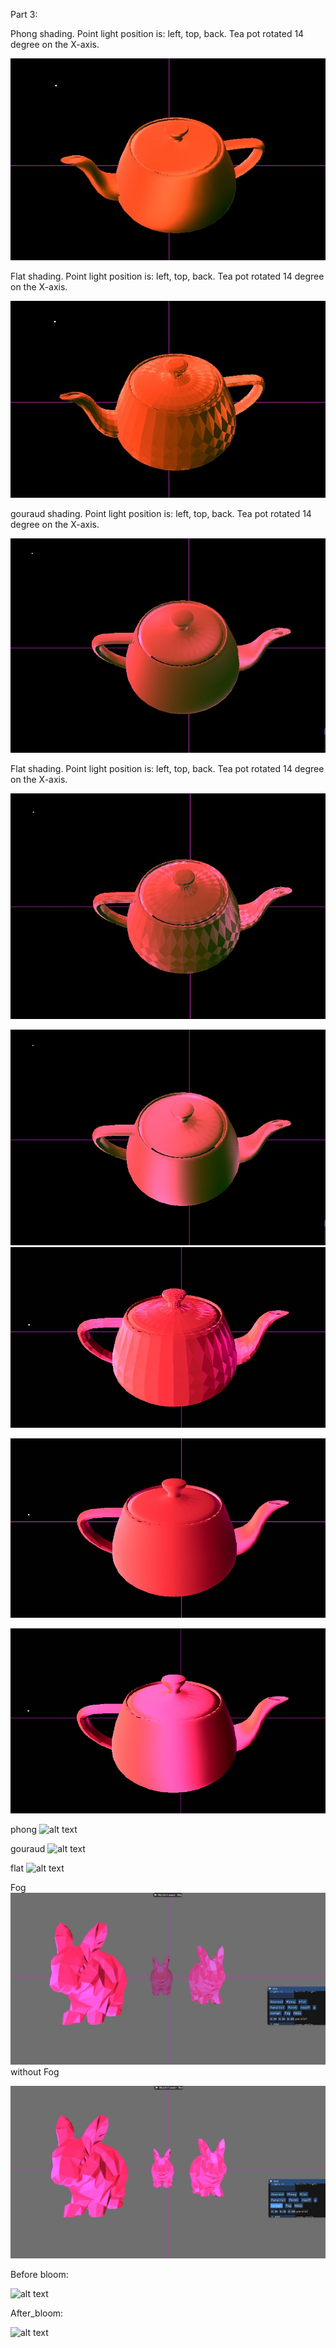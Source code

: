 Part 3:

Phong shading.
Point light position is: left, top, back.
Tea pot rotated 14 degree on the X-axis.

![alt text](https://github.com/HaifaGraphicsCourses/computergraphics2021-eitan-and-hadar/blob/master/one.jpeg?raw=true)

Flat shading.
Point light position is: left, top, back.
Tea pot rotated 14 degree on the X-axis.

![alt text](https://github.com/HaifaGraphicsCourses/computergraphics2021-eitan-and-hadar/blob/master/two.jpeg?raw=true)

gouraud shading.
Point light position is: left, top, back.
Tea pot rotated 14 degree on the X-axis.

![alt text](https://github.com/HaifaGraphicsCourses/computergraphics2021-eitan-and-hadar/blob/master/three.jpeg?raw=true)

Flat shading.
Point light position is: left, top, back.
Tea pot rotated 14 degree on the X-axis.

![alt text](https://github.com/HaifaGraphicsCourses/computergraphics2021-eitan-and-hadar/blob/master/four.jpeg?raw=true)

![alt text](https://github.com/HaifaGraphicsCourses/computergraphics2021-eitan-and-hadar/blob/master/five.jpeg?raw=true)
![alt text](https://github.com/HaifaGraphicsCourses/computergraphics2021-eitan-and-hadar/blob/master/11.jpeg?raw=true)

![alt text](https://github.com/HaifaGraphicsCourses/computergraphics2021-eitan-and-hadar/blob/master/12.jpeg?raw=true)

![alt text](https://github.com/HaifaGraphicsCourses/computergraphics2021-eitan-and-hadar/blob/master/13.jpeg?raw=true)

phong
![alt text](https://github.com/HaifaGraphicsCourses/computergraphics2021-eitan-and-hadar/blob/master/phong.jpeg?raw=true)

gouraud
![alt text](https://github.com/HaifaGraphicsCourses/computergraphics2021-eitan-and-hadar/blob/master/gouraud.jpeg?raw=true)

flat
![alt text](https://github.com/HaifaGraphicsCourses/computergraphics2021-eitan-and-hadar/blob/master/flat.jpeg?raw=true)

Fog
![alt text](https://github.com/HaifaGraphicsCourses/computergraphics2021-eitan-and-hadar/blob/master/six.jpeg?raw=true)
without Fog 

![alt text](https://github.com/HaifaGraphicsCourses/computergraphics2021-eitan-and-hadar/blob/master/seven.jpeg?raw=true)

Before bloom:

![alt text](https://github.com/HaifaGraphicsCourses/computergraphics2021-eitan-and-hadar/blob/master/before_bloom.jpeg?raw=true)

After_bloom:

![alt text](https://github.com/HaifaGraphicsCourses/computergraphics2021-eitan-and-hadar/blob/master/after_bloom.jpeg?raw=true)


